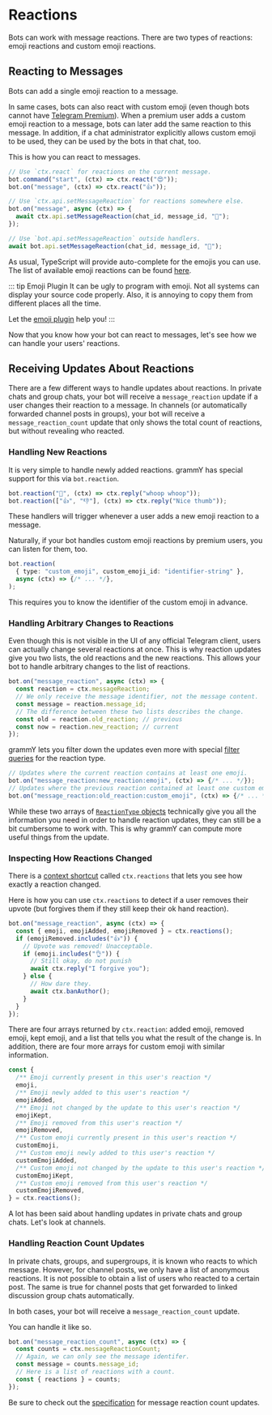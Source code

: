 # Reactions

Bots can work with message reactions.
There are two types of reactions: emoji reactions and custom emoji reactions.

## Reacting to Messages

Bots can add a single emoji reaction to a message.

In same cases, bots can also react with custom emoji (even though bots cannot have [Telegram Premium](https://telegram.org/faq_premium?setln=en)).
When a premium user adds a custom emoji reaction to a message, bots can later add the same reaction to this message.
In addition, if a chat administrator explicitly allows custom emoji to be used, they can be used by the bots in that chat, too.

This is how you can react to messages.

```ts
// Use `ctx.react` for reactions on the current message.
bot.command("start", (ctx) => ctx.react("😍"));
bot.on("message", (ctx) => ctx.react("👍"));

// Use `ctx.api.setMessageReaction` for reactions somewhere else.
bot.on("message", async (ctx) => {
  await ctx.api.setMessageReaction(chat_id, message_id, "🎉");
});

// Use `bot.api.setMessageReaction` outside handlers.
await bot.api.setMessageReaction(chat_id, message_id, "💯");
```

As usual, TypeScript will provide auto-complete for the emojis you can use.
The list of available emoji reactions can be found [here](https://core.telegram.org/bots/api#reactiontypeemoji).

::: tip Emoji Plugin
It can be ugly to program with emoji.
Not all systems can display your source code properly.
Also, it is annoying to copy them from different places all the time.

Let the [emoji plugin](../plugins/emoji#useful-data-for-reactions) help you!
:::

Now that you know how your bot can react to messages, let's see how we can handle your users' reactions.

## Receiving Updates About Reactions

There are a few different ways to handle updates about reactions.
In private chats and group chats, your bot will receive a `message_reaction` update if a user changes their reaction to a message.
In channels (or automatically forwarded channel posts in groups), your bot will receive a `message_reaction_count` update that only shows the total count of reactions, but without revealing who reacted.

### Handling New Reactions

It is very simple to handle newly added reactions.
grammY has special support for this via `bot.reaction`.

```ts
bot.reaction("🎉", (ctx) => ctx.reply("whoop whoop"));
bot.reaction(["👍", "👎"], (ctx) => ctx.reply("Nice thumb"));
```

These handlers will trigger whenever a user adds a new emoji reaction to a message.

Naturally, if your bot handles custom emoji reactions by premium users, you can listen for them, too.

```ts
bot.reaction(
  { type: "custom_emoji", custom_emoji_id: "identifier-string" },
  async (ctx) => {/* ... */},
);
```

This requires you to know the identifier of the custom emoji in advance.

### Handling Arbitrary Changes to Reactions

Even though this is not visible in the UI of any official Telegram client, users can actually change several reactions at once.
This is why reaction updates give you two lists, the old reactions and the new reactions.
This allows your bot to handle arbitrary changes to the list of reactions.

```ts
bot.on("message_reaction", async (ctx) => {
  const reaction = ctx.messageReaction;
  // We only receive the message identifier, not the message content.
  const message = reaction.message_id;
  // The difference between these two lists describes the change.
  const old = reaction.old_reaction; // previous
  const now = reaction.new_reaction; // current
});
```

grammY lets you filter down the updates even more with special [filter queries](./filter-queries) for the reaction type.

```ts
// Updates where the current reaction contains at least one emoji.
bot.on("message_reaction:new_reaction:emoji", (ctx) => {/* ... */});
// Updates where the previous reaction contained at least one custom emoji.
bot.on("message_reaction:old_reaction:custom_emoji", (ctx) => {/* ... */});
```

While these two arrays of [`ReactionType` objects](https://core.telegram.org/bots/api#reactiontype) technically give you all the information you need in order to handle reaction updates, they can still be a bit cumbersome to work with.
This is why grammY can compute more useful things from the update.

### Inspecting How Reactions Changed

There is a [context shortcut](./context#shortcuts) called `ctx.reactions` that lets you see how exactly a reaction changed.

Here is how you can use `ctx.reactions` to detect if a user removes their upvote (but forgives them if they still keep their ok hand reaction).

```ts
bot.on("message_reaction", async (ctx) => {
  const { emoji, emojiAdded, emojiRemoved } = ctx.reactions();
  if (emojiRemoved.includes("👍")) {
    // Upvote was removed! Unacceptable.
    if (emoji.includes("👌")) {
      // Still okay, do not punish
      await ctx.reply("I forgive you");
    } else {
      // How dare they.
      await ctx.banAuthor();
    }
  }
});
```

There are four arrays returned by `ctx.reaction`: added emoji, removed emoji, kept emoji, and a list that tells you what the result of the change is.
In addition, there are four more arrays for custom emoji with similar information.

```ts
const {
  /** Emoji currently present in this user's reaction */
  emoji,
  /** Emoji newly added to this user's reaction */
  emojiAdded,
  /** Emoji not changed by the update to this user's reaction */
  emojiKept,
  /** Emoji removed from this user's reaction */
  emojiRemoved,
  /** Custom emoji currently present in this user's reaction */
  customEmoji,
  /** Custom emoji newly added to this user's reaction */
  customEmojiAdded,
  /** Custom emoji not changed by the update to this user's reaction */
  customEmojiKept,
  /** Custom emoji removed from this user's reaction */
  customEmojiRemoved,
} = ctx.reactions();
```

A lot has been said about handling updates in private chats and group chats.
Let's look at channels.

### Handling Reaction Count Updates

In private chats, groups, and supergroups, it is known who reacts to which message.
However, for channel posts, we only have a list of anonymous reactions.
It is not possible to obtain a list of users who reacted to a certain post.
The same is true for channel posts that get forwarded to linked discussion group chats automatically.

In both cases, your bot will receive a `message_reaction_count` update.

You can handle it like so.

```ts
bot.on("message_reaction_count", async (ctx) => {
  const counts = ctx.messageReactionCount;
  // Again, we can only see the message identifer.
  const message = counts.message_id;
  // Here is a list of reactions with a count.
  const { reactions } = counts;
});
```

Be sure to check out the [specification](https://core.telegram.org/bots/api#messagereactioncountupdated) for message reaction count updates.
